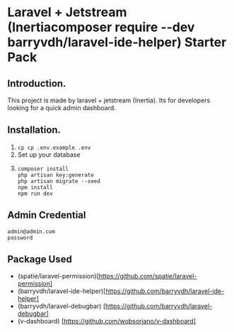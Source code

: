 # Laravel + Jetstream (Inertiacomposer require --dev barryvdh/laravel-ide-helper) Starter Pack

## Introduction.

This project is made by laravel + jetstream (Inertia). Its for developers looking for a quick admin dashboard.

## Installation.

1.  `cp cp .env.example .env`
2.  Set up your database
3.  ```
    composer install
    php artisan key:generate
    php artisan migrate --seed
    npm install
    npm run dev
    ```

## Admin Credential

```
admin@admin.com
password
```

## Package Used

-   (spatie/laravel-permission)[https://github.com/spatie/laravel-permission]
-   (barryvdh/laravel-ide-helper)[https://github.com/barryvdh/laravel-ide-helper]
-   (barryvdh/laravel-debugbar) [https://github.com/barryvdh/laravel-debugbar]
-   (v-dashboard) [https://github.com/wobsoriano/v-dashboard]
